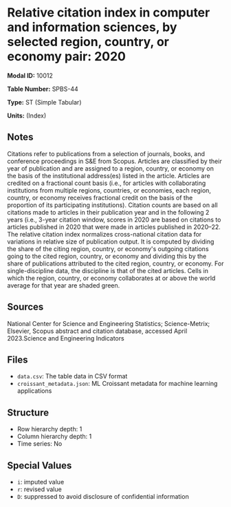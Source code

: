 # Relative citation index in computer and information sciences, by selected region, country, or economy pair: 2020

**Modal ID:** 10012

**Table Number:** SPBS-44

**Type:** ST (Simple Tabular)

**Units:** (Index)

## Notes

Citations refer to publications from a selection of journals, books, and conference proceedings in S&E from Scopus. Articles are classified by their year of publication and are assigned to a region, country, or economy on the basis of the institutional address(es) listed in the article. Articles are credited on a fractional count basis (i.e., for articles with collaborating institutions from multiple regions, countries, or economies, each region, country, or economy receives fractional credit on the basis of the proportion of its participating institutions). Citation counts are based on all citations made to articles in their publication year and in the following 2 years (i.e., 3-year citation window, scores in 2020 are based on citations to articles published in 2020 that were made in articles published in 2020–22. The relative citation index normalizes cross-national citation data for variations in relative size of publication output. It is computed by dividing the share of the citing region, country, or economy's outgoing citations going to the cited region, country, or economy and dividing this by the share of publications attributed to the cited region, country, or economy. For single-discipline data, the discipline is that of the cited articles. Cells in which the region, country, or economy collaborates at or above the world average for that year are shaded green.

## Sources

National Center for Science and Engineering Statistics; Science-Metrix; Elsevier, Scopus abstract and citation database, accessed April 2023.Science and Engineering Indicators

## Files

- `data.csv`: The table data in CSV format
- `croissant_metadata.json`: ML Croissant metadata for machine learning applications

## Structure

- Row hierarchy depth: 1
- Column hierarchy depth: 1
- Time series: No

## Special Values

- `i`: imputed value
- `r`: revised value
- `D`: suppressed to avoid disclosure of confidential information
